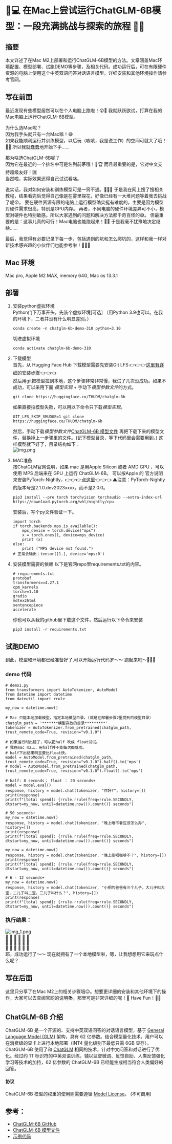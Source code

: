 # 🚀💻 在Mac上尝试运行ChatGLM-6B模型：一段充满挑战与探索的旅程 🌟🧩

## 摘要
本文详述了在Mac M2上部署和运行ChatGLM-6B模型的方法。文章涵盖Mac环境配置、模型部署、试跑DEMO等步骤，及相关代码。成功运行后，可在有限硬件资源的电脑上使用这个中英双语问答对话语言模型。详细安装和其他环境操作请参考官网。

## 写在前面

最近发现有些模型居然可以在个人电脑上跑啦！😲🎉 我就跃跃欲试，打算在我的Mac电脑上运行ChatGLM-6B模型。

为什么选Mac呢？  
因为我手头就只有一台Mac嘛！😅   
如果我能顺利运行并训练模型，以后玩（咳咳，我是说工作）的空间可就大了哦！🎉🚀 所以我就蠢蠢地开始下手......

那为啥选ChatGLM-6B呢？   
因为它在最近的一个排名中可是名列前茅哦！🥇🏆 而且最重要的是，它对中文支持超级友好！🈵   
当然啦，实际效果还得自己试试看咯。

说实话，我对如何安装和训练模型可是一窍不通。🤷‍♀️🔧 于是我在网上搜了搜相关教程，结果看完后觉得自己像是在雾里探花，好像已经有一大堆问题等着我去挑战了呢😵。
要在硬件资源有限的电脑上运行模型确实挺有难度的，主要是因为模型对硬件需求很高，特别是GPU内存。
再者，不同电脑的硬件环境差异可不小，模型对硬件也特别敏感。所以大家遇到的问题和解决方法都千奇百怪的😅。
但最重要的是：这事儿真的可行！Mac电脑也能跑起来！💪🎊 于是我毫不犹豫地决定继续......

最后，我觉得有必要记录下每一步，包括遇到的坑和怎么爬坑的，这样和我一样对新技术感兴趣的小伙伴们也能参考啦！📝🤗💡


## Mac 环境
Mac pro, Apple M2 MAX, memory 64G, Mac os 13.3.1

## 部署

1. 安装python虚拟环境   
    Python门下万事开头，先装个虚拟环境[可选]
    （用Python 3.9也可以。在我的环境下，二者并没有什么明显差别。）

    ```Shell
    conda create -n chatglm-6b-demo-310 python=3.10
    ```
      
    切进虚拟环境
    ```Shell
    conda activate chatglm-6b-demo-310
    ```

2. 下载模型  
    首先，从 Hugging Face Hub 下载模型需要先安装Git LFS 👉👉👉[这里有详细的安装步骤](https://docs.github.com/zh/repositories/working-with-files/managing-large-files/installing-git-large-file-storage)👈👈👈    
    然后用git把模型拉到本地，这个步骤非常非常慢，我试了几次没成功。如果不成功，可以采用下面 *模型实现* + 手动下*模型参数文件*的方式。
    ```Shell
    git clone https://huggingface.co/THUDM/chatglm-6b
    ```
    如果直接拉模型失败，可以用以下命令只下载*模型实现*。
    ```Shell
    GIT_LFS_SKIP_SMUDGE=1 git clone https://huggingface.co/THUDM/chatglm-6b
    ```
    然后，手动下载*模型参数文件*[ChatGLM-6B 模型文件](https://cloud.tsinghua.edu.cn/d/fb9f16d6dc8f482596c2/)
    再把下载下来的模型文件，替换掉上一步骤里的文件。(记下模型目录，等下代码里会需要用到。)
    这样模型就下好了，目录结构如下：      
    ![img.png](imgs/model-dirs.png)     

3. MAC准备    
按ChatGLM官网说明，如果 mac 是用Apple Silicon 或者 AMD GPU ，可以使用 MPS 后端来在 GPU 上运行 ChatGLM-6B。
可以按Apple 的 官方说明来安装PyTorch-Nightly，👉👉👉[点这里](https://developer.apple.com/metal/pytorch/)👈👈👈
⚠️注意：PyTorch-Nightly的版本号是2.1.0.dev2023xxxx，而不是2.0.0。

    ```Shell
    pip3 install --pre torch torchvision torchaudio --extra-index-url https://download.pytorch.org/whl/nightly/cpu
    ```
    安装后，写个py文件验证一下。
    ```
    import torch
    if torch.backends.mps.is_available():
        mps_device = torch.device("mps")
        x = torch.ones(1, device=mps_device)
        print (x)
    else:
        print ("MPS device not found.")
    # 正常会输出：tensor([1.], device='mps:0')
    ```

4. 安装模型需要的依赖
    以下是官网repo里requirements.txt的内容。
    ```
    # requirements.txt
    protobuf
    transformers==4.27.1
    cpm_kernels
    torch>=1.10
    gradio
    mdtex2html
    sentencepiece
    accelerate
    ```
    你也可以从我的github里下载这个文件，然后运行以下命令来安装
    ```Shell
    pip3 install -r requirements.txt
    ```


## 试跑DEMO
到此，模型和环境都已经准备好了,可以开始运行代码罗～～ 跑起来吧～🏃🏃‍🏃‍

### demo 代码

```
# demo1.py
from transformers import AutoTokenizer, AutoModel
from datetime import datetime
from dateutil import rrule

my_now = datetime.now()

# Mac 只能本地加载模型，指定本地模型目录。(就是在部署步骤2里提到的模型目录）
chatglm_path = '*******模型存放的目录*********'
tokenizer = AutoTokenizer.from_pretrained(chatglm_path, trust_remote_code=True, revision="v0.1.0")

# 如果运行时出错了，可以把half 改成 float试试。 
# 我在mac m2上，用half并不能每次都成功。
# half下出结果明显要比float快。
model = AutoModel.from_pretrained(chatglm_path, trust_remote_code=True, revision="v0.1.0").half().to('mps')
# model = AutoModel.from_pretrained(chatglm_path, trust_remote_code=True, revision="v0.1.0").float().to('mps')

# half: 8 seconds； float ： 20 seconds+
model = model.eval()
response, history = model.chat(tokenizer, "你好?", history=[])
print(response)
print(f"[total spend]: {rrule.rrule(freq=rrule.SECONDLY, dtstart=my_now, until=datetime.now()).count()} seconds")

# 50 seconds+
my_now = datetime.now()
response, history = model.chat(tokenizer, "晚上睡不着应该怎么办", history=[])
print(response)
print(f"[total spend]: {rrule.rrule(freq=rrule.SECONDLY, dtstart=my_now, until=datetime.now()).count()} seconds")

my_now = datetime.now()
response, history = model.chat(tokenizer, "晚上能喝咖啡不？", history=[])
print(response)
print(f"[total spend]: {rrule.rrule(freq=rrule.SECONDLY, dtstart=my_now, until=datetime.now()).count()} seconds")

# 6 - 12 seconds+
my_now = datetime.now()
response, history = model.chat(tokenizer, "小明的爸爸有三个儿子，大儿子叫大宝，二儿子叫二宝，三儿子叫什么？", history=[])
print(response)
print(f"[total spend]: {rrule.rrule(freq=rrule.SECONDLY, dtstart=my_now, until=datetime.now()).count()} seconds")

```

### 执行结果：
![img_1.png](imgs/demo1-output1.png)     
🎉 🎉 🎉 🎉 🎉 🎉    
🎉 🎉 🎉 🎉 🎉 🎉     
🎉 🎉 🎉 🎉 🎉 🎉      
耶，成功运行了～～ 现在就拥有了一个本地模型啦，嗯，让我想想用它来玩点什么呢？



## 写在后面
这里只分享了在Mac M2上的相关步骤哦😉。想要更详细的安装和其他环境下的操作，大家可以去查阅官网的说明📚，那里可是非常详细的呢！🎉 Have Fun！🥳🌈


## ChatGLM-6B 介绍
ChatGLM-6B 是一个开源的、支持中英双语问答的对话语言模型，基于 [General Language Model (GLM)](https://github.com/THUDM/GLM) 架构，具有 62 亿参数。结合模型量化技术，用户可以在消费级的显卡上进行本地部署（INT4 量化级别下最低只需 6GB 显存）。ChatGLM-6B 使用了和 [ChatGLM](https://chatglm.cn) 相同的技术，针对中文问答和对话进行了优化。经过约 1T 标识符的中英双语训练，辅以监督微调、反馈自助、人类反馈强化学习等技术的加持，62 亿参数的 ChatGLM-6B 已经能生成相当符合人类偏好的回答。

#### 协议

ChatGLM-6B 模型的权重的使用则需要遵循 [Model License](MODEL_LICENSE)。
(不可商用)


## 参考：
* [ChatGLM-6B GitHub](https://github.com/THUDM/ChatGLM-6B)   
* [ChatGLM-6B 模型文件](https://cloud.tsinghua.edu.cn/d/fb9f16d6dc8f482596c2/)   
* [示例代码](https://github.com/janewu77/jshare-llm-demo/tree/main/chatGLM-6b-demo)

